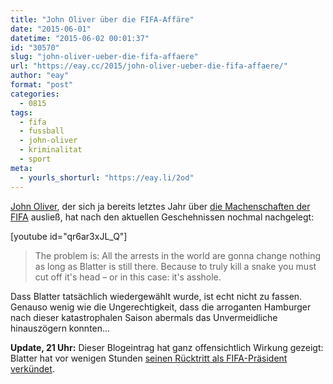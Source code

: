 ```yaml
---
title: "John Oliver über die FIFA-Affäre"
date: "2015-06-01"
datetime: "2015-06-02 00:01:37"
id: "30570"
slug: "john-oliver-ueber-die-fifa-affaere"
url: "https://eay.cc/2015/john-oliver-ueber-die-fifa-affaere/"
author: "eay"
format: "post"
categories:
  - 0815
tags:
  - fifa
  - fussball
  - john-oliver
  - kriminalitat
  - sport
meta:
  - yourls_shorturl: "https://eay.li/2od"
---
```


[John Oliver](http://en.wikipedia.org/wiki/John_Oliver_%28comedian%29), der sich ja bereits letztes Jahr über [die Machenschaften der FIFA](//eay.cc/2014/die-machenschaften-der-fifa/) ausließ, hat nach den aktuellen Geschehnissen nochmal nachgelegt:

\[youtube id="qr6ar3xJL\_Q"\]

> The problem is: All the arrests in the world are gonna change nothing as long as Blatter is still there. Because to truly kill a snake you must cut off it's head – or in this case: it's asshole.

Dass Blatter tatsächlich wiedergewählt wurde, ist echt nicht zu fassen. Genauso wenig wie die Ungerechtigkeit, dass die arroganten Hamburger nach dieser katastrophalen Saison abermals das Unvermeidliche hinauszögern konnten...

**Update, 21 Uhr:** Dieser Blogeintrag hat ganz offensichtlich Wirkung gezeigt: Blatter hat vor wenigen Stunden [seinen Rücktritt als FIFA-Präsident verkündet](http://www.spiegel.de/sport/fussball/joseph-blatter-fifa-boss-tritt-zurueck-a-1036847.html).
